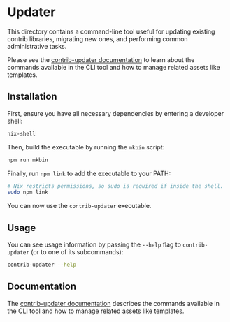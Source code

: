 # Updater

This directory contains a command-line tool useful for updating existing contrib libraries, migrating new ones, and performing common administrative tasks.

Please see the [contrib-updater documentation](./docs) to learn about the commands available in the CLI tool and how to manage related assets like templates.

## Installation

First, ensure you have all necessary dependencies by entering a developer shell:

```sh
nix-shell
```

Then, build the executable by running the `mkbin` script:

```sh
npm run mkbin
```

Finally, run `npm link` to add the executable to your PATH:

```sh
# Nix restricts permissions, so sudo is required if inside the shell.
sudo npm link
```

You can now use the `contrib-updater` executable.

## Usage

You can see usage information by passing the `--help` flag to `contrib-updater` (or to one of its subcommands):

```sh
contrib-updater --help
```

## Documentation

The [contrib-updater documentation](./docs) describes the commands available in the CLI tool and how to manage related assets like templates.
